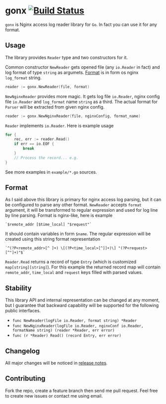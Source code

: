 # gonx [![Build Status](https://travis-ci.org/satyrius/gonx.png)](https://travis-ci.org/satyrius/gonx)

`gonx` is Nginx access log reader library for `Go`. In fact you can use it for any format.

## Usage

The library provides `Reader` type and two constructors for it.

Common constructor `NewReader` gets opened file (any `io.Reader` in fact) and log format of type `string` as argumets. 
[Format](#format) is in form os nginx `log_format` string.

```go
reader := gonx.NewReader(file, format)
```

`NewNginxReader` provides more magic. It gets log file `io.Reader`, nginx config file `io.Reader` 
and `log_format` name `string` as a third. The actual format for `Parser` will be extracted from
given nginx config.

```go
reader := gonx.NewNginxReader(file, nginxConfig, format_name)
```

`Reader` implements `io.Reader`. Here is example usage

```go
for {
	rec, err := reader.Read()
	if err == io.EOF {
		break
	}
	// Process the record... e.g.
}
```

See more examples in `example/*.go` sources.

## Format

As I said above this library is primary for nginx access log parsing, but it can be configured to parse any 
other format. `NewReader` accepts `format` argument, it will be transformed to regular expression and used 
for log line by line parsing. Format is nginx-like, here is example

	`$remote_addr [$time_local] "$request"`

It should contain variables in form `$name`. The regular expression will be created using this string 
format representation

	`^(?P<remote_addr>[^ ]+) \[(?P<time_local>[^]]+)\] "(?P<request>[^"]+)"$`

`Reader.Read` returns a record of type `Entry` (which is customized `map[string][string]`). For this example
the returned record map will contain `remote_addr`, `time_local` and `request` keys filled with parsed values.

## Stability

This library API and internal representation can be changed at any moment, but I guarantee that backward 
capability will be supported for the following public interfaces.

* `func NewReader(logFile io.Reader, format string) *Reader`
* `func NewNginxReader(logFile io.Reader, nginxConf io.Reader, formatName string) (reader *Reader, err error)`
* `func (r *Reader) Read() (record Entry, err error)`

## Changelog

All major changes will be noticed in [release notes](https://github.com/satyrius/gonx/releases).

## Contributing

Fork the repo, create a feature branch then send me pull request. Feel free to create new issues or contact me using email.
